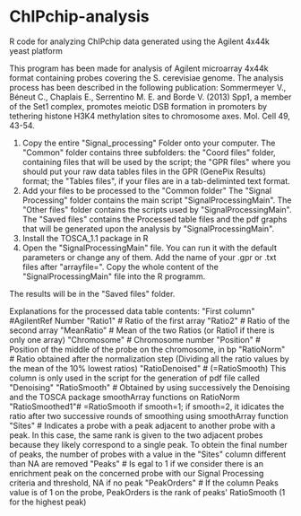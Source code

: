 # ChIPchip-analysis
R code for analyzing ChIPchip data generated using the Agilent 4x44k yeast platform 

This program has been made for analysis of Agilent microarray 4x44k format containing probes covering the S. cerevisiae genome. 
The analysis process has been described in the following publication: Sommermeyer V., Béneut C., Chaplais E., Serrentino M. E. and Borde V. (2013) Spp1, a member of the Set1 complex, promotes meiotic DSB formation in promoters by tethering histone H3K4 methylation sites to chromosome axes. Mol. Cell 49, 43-54. 

1. Copy the entire "Signal_processing" Folder onto your computer.
The "Common" folder contains three subfolders: the "Coord files" folder, containing files that will be used by the script; the "GPR files" where you should put your raw data tables files in the GPR (GenePix Results) format; the "Tables files", if your files are in a tab-deliminted text format.
2. Add your files to be processed to the "Common folder"
The "Signal Processing" folder contains the main script "SignalProcessingMain". The "Other files" folder contains the scripts used by "SignalProcessingMain". The "Saved files" contains the Processed table files and the pdf graphs that will be generated upon the analysis by "SignalProcessingMain".
3. Install the TOSCA_1.1 package in R
4. Open the "SignalProcessingMain" file. You can run it with the default parameters or change any of them. Add the name of your .gpr or .txt files after "arrayfile=".
Copy the whole content of the "SignalProcessingMain" file into the R programm.

The results will be in the "Saved files" folder.

Explanations for the processed data table contents: 
"First column"  #AgilentRef Number
"Ratio1"        # Ratio of the first array
"Ratio2"        # Ratio of the second array
"MeanRatio"     # Mean of the two Ratios (or Ratio1 if there is only one array)
"Chromosome"    # Chromosome number
"Position"      # Position of the middle of the probe on the chromosome, in bp
"RatioNorm"     # Ratio obtained after the normalization step (Dividing all the ratio values by the mean of the 10% lowest ratios)
"RatioDenoised" # (=RatioSmooth) This column is only used in the script for the generation of pdf file called "Denoising"
"RatioSmooth"   # Obtained by using successively the Denoising and the TOSCA package smoothArray functions on RatioNorm
"RatioSmoothed1"# =RatioSmooth if smooth=1; if smooth=2, it idicates the ratio after two successive rounds of smoothing using smoothArray function
"Sites"         # Indicates a probe with a peak adjacent to another probe with a peak. In this case, the same rank is given to the two adjacent probes because they likely correspond to a single peak. To obtein the final number of peaks, the number of probes with a value in the "Sites" column different than NA are removed
"Peaks"         # Is egal to 1 if we consider there is an enrichment peak on the concerned probe with our Signal Processing criteria and threshold, NA if no peak
"PeakOrders"    # If the column Peaks value is of 1 on the probe, PeakOrders is the rank of peaks' RatioSmooth (1 for the highest peak)

